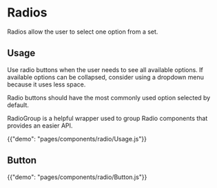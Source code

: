# Radios

<p class="description">Radios allow the user to select one option from a set.</p>

## Usage

Use radio buttons when the user needs to see all available options. If available options can
be collapsed, consider using a dropdown menu because it uses less space.

Radio buttons should have the most commonly used option selected by default.

RadioGroup is a helpful wrapper used to group Radio components that provides an easier API.

{{"demo": "pages/components/radio/Usage.js"}}

## Button

{{"demo": "pages/components/radio/Button.js"}}
